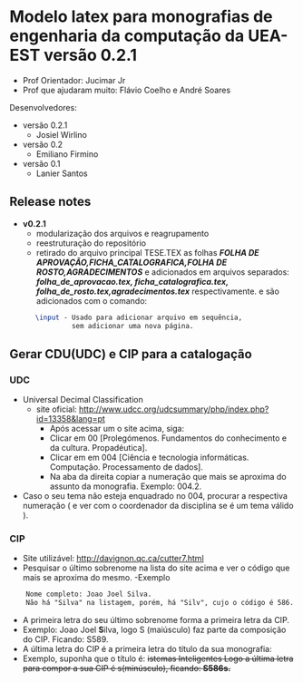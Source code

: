Modelo latex para monografias de engenharia da computação da UEA-EST versão 0.2.1
====
- Prof Orientador: Jucimar Jr
- Prof que ajudaram muito: Flávio Coelho e André Soares

Desenvolvedores:

- versão 0.2.1
    - Josiel Wirlino
- versão 0.2
    - Emiliano Firmino
- versão 0.1
    - Lanier Santos

## Release notes

 - <b>v0.2.1</b>
    - modularização dos arquivos e reagrupamento
    - reestruturação do repositório
    - retirado do arquivo principal TESE.TEX as folhas <i><b>FOLHA DE APROVAÇÃO,FICHA_CATALOGRAFICA,FOLHA DE ROSTO,AGRADECIMENTOS</b></i>
    e adicionados em arquivos separados:<i><b> folha_de_aprovacao.tex, ficha_catalografica.tex, folha_de_rosto.tex,agradecimentos.tex</b></i> respectivamente.
    e são adicionados com o comando:
    ```LaTex  
       \input - Usado para adicionar arquivo em sequência,
                sem adicionar uma nova página.
    ```

## Gerar CDU(UDC) e CIP para a catalogação
### UDC
-   Universal Decimal Classification 
    - site oficial: http://www.udcc.org/udcsummary/php/index.php?id=13358&lang=pt
        - Após acessar um o site acima, siga:
        - Clicar em 00 [Prolegómenos. Fundamentos do conhecimento e da cultura. Propadéutica].
        - Clicar em  em 004 [Ciência e tecnologia informáticas. Computação. Processamento de dados]. 
        - Na aba da direita copiar a numeração que mais se aproxima do assunto da monografia. Exemplo: 004.2.
- Caso o seu tema não esteja enquadrado no 004, procurar a respectiva numeração ( e ver com o coordenador da disciplina se é um tema válido ).
### CIP
- Site utilizável: http://davignon.qc.ca/cutter7.html
- Pesquisar o último sobrenome na lista do site acima e ver o código que mais se aproxima do mesmo.
-Exemplo
```html
    Nome completo: Joao Joel Silva.
    Não há "Silva" na listagem, porém, há "Silv", cujo o código é 586.
```
- A primeira letra do seu último sobrenome forma a primeira letra da CIP.
- Exemplo: Joao Joel <b>S</b>ilva, logo S (maiúsculo) faz parte da composição do CIP. Ficando: S589.
- A última letra do CIP é a primeira letra do título da sua monografia:
- Exemplo, suponha que o título é:
<S>istemas Inteligentes
Logo a última letra para compor a sua CIP é s(minúsculo), ficando: <b>S586s<b>.